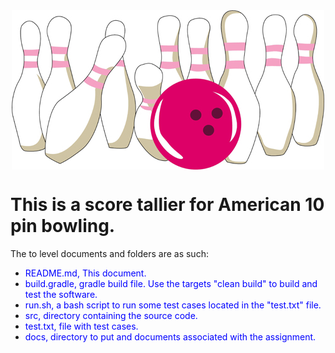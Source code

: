 
<div style="text-align: center">
   <img align="center" src="https://github.com/qtpeters/bowling/blob/master/docs/bowling.jpg" alt="bowling" />
</div>

# This is a score tallier for American 10 pin bowling.

The to level documents and folders are as such:

* <span style="color:blue">README.md</style>, This document.
* <span style="color:blue">build.gradle</style>, gradle build file. Use the targets "clean build" to build and test the software.
* <span style="color:blue">run.sh</style>, a bash script to run some test cases located in the "test.txt" file.
* <span style="color:blue">src,</style> directory containing the source code.
* <span style="color:blue">test.txt</style>, file with test cases.
* <span style="color:blue">docs</style>, directory to put and documents associated with the assignment.
